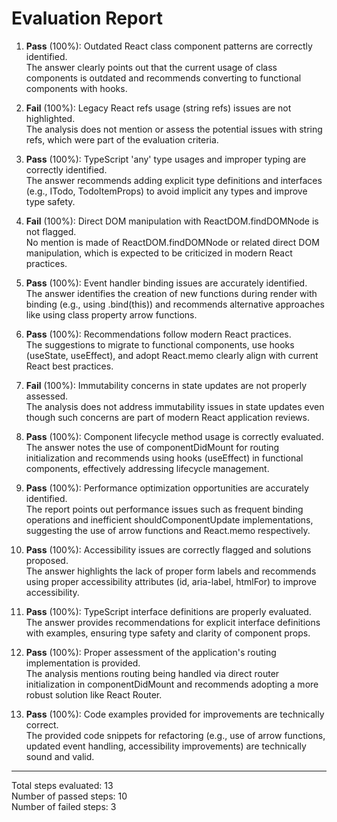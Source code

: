 # Evaluation Report

1. **Pass** (100%): Outdated React class component patterns are correctly identified.  
   The answer clearly points out that the current usage of class components is outdated and recommends converting to functional components with hooks.

2. **Fail** (100%): Legacy React refs usage (string refs) issues are not highlighted.  
   The analysis does not mention or assess the potential issues with string refs, which were part of the evaluation criteria.

3. **Pass** (100%): TypeScript 'any' type usages and improper typing are correctly identified.  
   The answer recommends adding explicit type definitions and interfaces (e.g., ITodo, TodoItemProps) to avoid implicit any types and improve type safety.

4. **Fail** (100%): Direct DOM manipulation with ReactDOM.findDOMNode is not flagged.  
   No mention is made of ReactDOM.findDOMNode or related direct DOM manipulation, which is expected to be criticized in modern React practices.

5. **Pass** (100%): Event handler binding issues are accurately identified.  
   The answer identifies the creation of new functions during render with binding (e.g., using .bind(this)) and recommends alternative approaches like using class property arrow functions.

6. **Pass** (100%): Recommendations follow modern React practices.  
   The suggestions to migrate to functional components, use hooks (useState, useEffect), and adopt React.memo clearly align with current React best practices.

7. **Fail** (100%): Immutability concerns in state updates are not properly assessed.  
   The analysis does not address immutability issues in state updates even though such concerns are part of modern React application reviews.

8. **Pass** (100%): Component lifecycle method usage is correctly evaluated.  
   The answer notes the use of componentDidMount for routing initialization and recommends using hooks (useEffect) in functional components, effectively addressing lifecycle management.

9. **Pass** (100%): Performance optimization opportunities are accurately identified.  
   The report points out performance issues such as frequent binding operations and inefficient shouldComponentUpdate implementations, suggesting the use of arrow functions and React.memo respectively.

10. **Pass** (100%): Accessibility issues are correctly flagged and solutions proposed.  
    The answer highlights the lack of proper form labels and recommends using proper accessibility attributes (id, aria-label, htmlFor) to improve accessibility.

11. **Pass** (100%): TypeScript interface definitions are properly evaluated.  
    The answer provides recommendations for explicit interface definitions with examples, ensuring type safety and clarity of component props.

12. **Pass** (100%): Proper assessment of the application's routing implementation is provided.  
    The analysis mentions routing being handled via direct router initialization in componentDidMount and recommends adopting a more robust solution like React Router.

13. **Pass** (100%): Code examples provided for improvements are technically correct.  
    The provided code snippets for refactoring (e.g., use of arrow functions, updated event handling, accessibility improvements) are technically sound and valid.

---

Total steps evaluated: 13  
Number of passed steps: 10  
Number of failed steps: 3